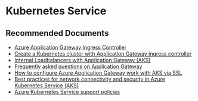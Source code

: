 <properties
    pageTitle="Application Gateway issues"
    description="Application Gateway issues"
    service="microsoft.containerservices"
    resource="managedclusters"
    authors="v-miegge, ChiragPavecha"
    ms.author="chiragpa"
    displayOrder=""
    selfHelpType="generic"
    supportTopicIds="32637179"
    resourceTags="linux"
    productPesIds="16450"
    cloudEnvironments="public"
    articleId="539cc80a-e189-4be6-b6bc-6d22deb86622"
/>

# Kubernetes Service

## **Recommended Documents**

* [Azure Application Gateway Ingress Controller](https://azure.github.io/application-gateway-kubernetes-ingress/)<br>
* [Create a Kubernetes cluster with Application Gateway ingress controller ](https://docs.microsoft.com/azure/terraform/terraform-create-k8s-cluster-with-aks-applicationgateway-ingress)<br>
* [Internal Loadbalancers with Application Gateway (AKS)](https://rinormaloku.com/prohibiting-direct-access-microservices-aks/)<br>
* [Frequently asked questions on Application Gateway](https://docs.microsoft.com/azure/application-gateway/application-gateway-faq#configuration)<br>
* [How to configure Azure Application Gateway work with AKS via SSL](https://medium.com/@shawnlu_86806/application-gateway-work-with-aks-via-ssl-9894e7f4a587)<br>
* [Best practices for network connectivity and security in Azure Kubernetes Service (AKS)](https://docs.microsoft.com/azure/aks/operator-best-practices-network)<br>
* [Azure Kubernetes Service support policies](https://docs.microsoft.com/azure/aks/support-policies#azure-kubernetes-service-support-coverage)
